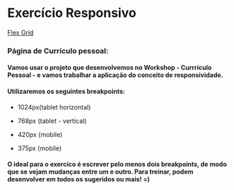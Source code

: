 # Exercício Responsivo

[Flex Grid](https://ghislaine-responsive.netlify.com/)

### Página de Currículo pessoal:

#### Vamos usar o projeto que desenvolvemos no Workshop - Currrículo Pessoal - e vamos trabalhar a aplicação do conceito de responsividade.
#### Utilizaremos os seguintes breakpoints:

- 1024px(tablet horizontal)

- 768px (tablet - vertical)

- 420px (mobile)

- 375px (mobile)

#### O ideal para o exercíco é escrever pelo menos dois breakpoints, de modo que se vejam mudanças entre um e outro. Para treinar, podem desenvolver em todos os sugeridos ou mais! =)
